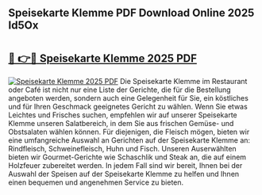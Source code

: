## Speisekarte Klemme PDF Download Online 2025 Id5Ox

# <h2><a href="http://gc9r53.nevu.top/?p=Speisekarte+Klemme">🔗 👉🔴 Speisekarte Klemme 2025 PDF</a></h2>

[![Speisekarte Klemme 2025 PDF](https://i.imgur.com/dBaPXMq.png)](http://gc9r53.nevu.top/?p=Speisekarte+Klemme)
Die Speisekarte Klemme im Restaurant oder Café ist nicht nur eine Liste der Gerichte, die für die Bestellung angeboten werden, sondern auch eine Gelegenheit für Sie, ein köstliches und für Ihren Geschmack geeignetes Gericht zu wählen. Wenn Sie etwas Leichtes und Frisches suchen, empfehlen wir auf unserer Speisekarte Klemme unseren Salatbereich, in dem Sie aus frischen Gemüse- und Obstsalaten wählen können. Für diejenigen, die Fleisch mögen, bieten wir eine umfangreiche Auswahl an Gerichten auf der Speisekarte Klemme an: Rindfleisch, Schweinefleisch, Huhn und Fisch. Unseren Auserwählten bieten wir Gourmet-Gerichte wie Schaschlik und Steak an, die auf einem Holzfeuer zubereitet werden. In jedem Fall sind wir bereit, Ihnen bei der Auswahl der Speisen auf der Speisekarte Klemme zu helfen und Ihnen einen bequemen und angenehmen Service zu bieten.
